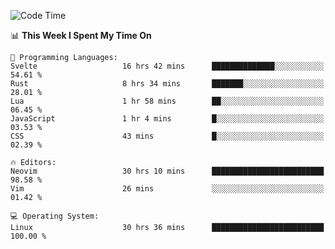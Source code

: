 <!-- [![Top Langs](https://github-readme-stats.vercel.app/api/top-langs/?username=gagahsyuja&theme=dracula&hide_border=true&border_radius=7)](https://github.com/anuraghazra/github-readme-stats) -->

<!--START_SECTION:waka-->
![Code Time](http://img.shields.io/badge/Code%20Time-339%20hrs%2017%20mins-blue)

📊 **This Week I Spent My Time On** 

```text
💬 Programming Languages: 
Svelte                   16 hrs 42 mins      ██████████████░░░░░░░░░░░   54.61 % 
Rust                     8 hrs 34 mins       ███████░░░░░░░░░░░░░░░░░░   28.01 % 
Lua                      1 hr 58 mins        ██░░░░░░░░░░░░░░░░░░░░░░░   06.45 % 
JavaScript               1 hr 4 mins         █░░░░░░░░░░░░░░░░░░░░░░░░   03.53 % 
CSS                      43 mins             █░░░░░░░░░░░░░░░░░░░░░░░░   02.39 % 

🔥 Editors: 
Neovim                   30 hrs 10 mins      █████████████████████████   98.58 % 
Vim                      26 mins             ░░░░░░░░░░░░░░░░░░░░░░░░░   01.42 % 

💻 Operating System: 
Linux                    30 hrs 36 mins      █████████████████████████   100.00 % 
```


<!--END_SECTION:waka-->
